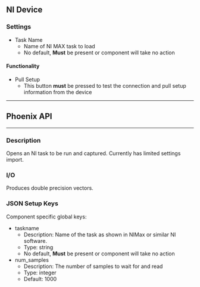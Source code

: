## NI Device
### Settings
- Task Name
  - Name of NI MAX task to load
  - No default, **Must** be present or component will take no action

#### Functionality
- Pull Setup
  - This button **must** be pressed to test the connection and pull setup information from the device
___
## Phoenix API
___
### Description

Opens an NI task to be run and captured. Currently has limited settings import.

### I/O

Produces double precision vectors.

### JSON Setup Keys

Component specific global keys:
- taskname
  - Description: Name of the task as shown in NIMax or similar NI software.
  - Type: string
  - No default, **Must** be present or component will take no action
- num_samples
  - Description: The number of samples to wait for and read
  - Type: integer
  - Default: 1000



